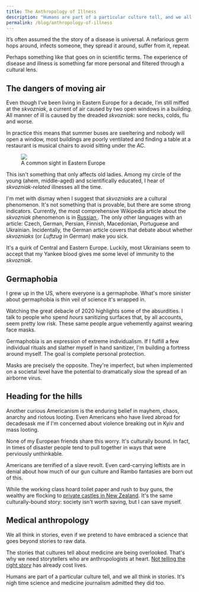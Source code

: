 ```yaml
---
title: The Anthropology of Illness
description: "Humans are part of a particular culture tell, and we all think in stories. It’s nigh time science and medicine journalism admitted they did too."
permalink: /blog/anthropology-of-illness
---
```


It’s often assumed the the story of a disease is universal. A nefarious germ hops around, infects someone, they spread it around, suffer from it, repeat. 

Perhaps something like that goes on in scientific terms. The experience of disease and illness is something far more personal and filtered through a cultural lens. 

## The dangers of moving air 

Even though I’ve been living in Eastern Europe for a decade, I’m still miffed at the *skvozniak*, a current of air caused by  two open windows in a building. All manner of ill is caused by the dreaded *skvozniak*: sore necks, colds, flu and worse. 

In practice this means that summer buses are sweltering and nobody will open a window, most buildings are poorly ventilated and finding a table at a restaurant is musical chairs to avoid sitting under the AC.

<figure>
	<img src="/static/posts/2020-04-20/IMG_1018.JPG" loading="lazy">
	<figcaption>A common sight in Eastern Europe</figcaption>
</figure>

This isn't something that only affects old ladies. Among my circle of the young (ahem, middle-aged) and scientifically educated, I hear of *skvozniak-related* illnesses all the time. 

I'm met with dismay when I suggest that *skvozniaks* are a cultural phenomenon. It's not something that is provable, but there are some strong indicators. Currently, the most comprehensive Wikipedia article about the *skvozniak* phenomenon is in [Russian ](https://ru.wikipedia.org/wiki/Сквозняк). The only other languages with an article: Czech, German, Persian, Finnish, Macedonian, Portuguese and Ukrainian. Incidentally, the German article covers that debate about whether *skvozniaks* (or *Luftzug* in German) make you sick. 

It's a quirk of Central and Eastern Europe. Luckily, most Ukrainians seem to accept that my Yankee blood gives me some level of immunity to the *skvozniak*. 

## Germaphobia 

I grew up in the US, where everyone is a germaphobe. What's more sinister about germaphobia is thin veil of science it's wrapped in. 

Watching the great debacle of 2020 highlights some of the absurdities. I talk to people who spend *hours* sanitizing surfaces that, by all accounts, seem pretty low risk. These same people argue vehemently against wearing face masks. 

Germaphobia is an expression of extreme individualism. If I fulfill a few individual rituals and slather myself in hand sanitizer, I'm building a fortress around myself. The goal is complete personal protection. 

Masks are precisely the opposite. They're imperfect, but when implemented on a societal level have the potential to dramatically slow the spread of an airborne virus. 

## Heading for the hills 

Another curious Americanism is the enduring belief in mayhem, chaos, anarchy and riotous looting. Even Americans who have lived abroad for decadesask me if I'm concerned about violence breaking out in Kyiv and mass looting.  

None of my European friends share this worry. It's culturally bound. In fact, in times of disaster people tend to pull together in ways that were perviously unthinkable.

Americans are terrified of a slave revolt. Even card-carrying leftists are in denial about how much of our gun culture and Rambo fantasies are born out of this. 

While the working class hoard toilet paper and rush to buy guns, the wealthy are flocking to [private castles in New Zealand](https://www.bloomberg.com/news/articles/2020-04-19/-we-needed-to-go-rich-americans-activate-pandemic-escape-plans). It's the same culturally-bound story: society isn't worth saving, but I can save myself.  

## Medical anthropology

We all think in stories, even if we pretend to have embraced a science that goes beyond stories to raw data. 

The stories that cultures tell about medicine are being overlooked. That's why we need storytellers who are anthropologists at heart. [Not telling the right story](/blog/language-of-quarantine) has already cost lives. 

Humans are part of a particular culture tell, and we all think in stories. It's nigh time science and medicine journalism admitted they did too. 